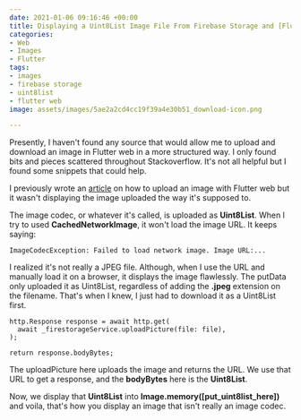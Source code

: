 ```yaml
---
date: 2021-01-06 09:16:46 +00:00
title: Displaying a Uint8List Image File From Firebase Storage and [Flutter Web] 2021
categories:
- Web
- Images
- Flutter
tags:
- images
- firebase storage
- uint8list
- flutter web
image: assets/images/5ae2a2cd4cc19f39a4e30b51_download-icon.png

---
```

Presently, I haven't found any source that would allow me to upload and download an image in Flutter web in a more structured way. I only found bits and pieces scattered throughout Stackoverflow. It's not all helpful but I found some snippets that could help.

I previously wrote an [article](https://fluttergeek.com/blog/flutter-web-uploading-an-image-using-firebase-storage/ "Flutter Web Uploading An Image Using Firebase Storage") on how to upload an image with Flutter web but it wasn't displaying the image uploaded the way it's supposed to.

The image codec, or whatever it's called, is uploaded as **Uint8List**. When I try to used **CachedNetworkImage**, it won't load the image URL. It keeps saying:

    ImageCodecException: Failed to load network image. Image URL:...

I realized it's not really a JPEG file. Although, when I use the URL and manually load it on a browser, it displays the image flawlessly. The putData only uploaded it as Uint8List, regardless of adding the **.jpeg** extension on the filename. That's when I knew, I just had to download it as a Uint8List first.

    http.Response response = await http.get(
      await _firestorageService.uploadPicture(file: file),
    );
    
    return response.bodyBytes;

The uploadPicture here uploads the image and returns the URL. We use that URL to get a response, and the **bodyBytes** here is the **Uint8List**.

Now, we display that **Uint8List** into **Image.memory(\[put_uint8list_here\])** and voila, that's how you display an image that isn't really an image codec.